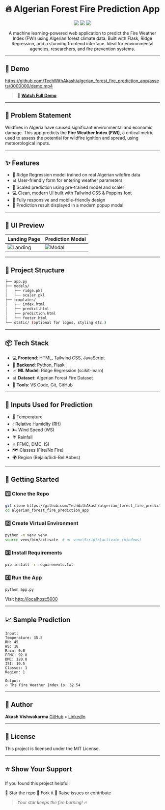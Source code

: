 
<h1 align="center">
  🔥 Algerian Forest Fire Prediction App
</h1>

<p align="center">
  <img src="https://img.shields.io/github/license/TechWithAkash/algerian_forest_fire_prediction_app?style=for-the-badge"/>
  <img src="https://img.shields.io/github/stars/TechWithAkash/algerian_forest_fire_prediction_app?style=for-the-badge"/>
  <img src="https://img.shields.io/github/forks/TechWithAkash/algerian_forest_fire_prediction_app?style=for-the-badge"/>
</p>

<p align="center">
  A machine learning-powered web application to predict the Fire Weather Index (FWI) using Algerian forest climate data. Built with Flask, Ridge Regression, and a stunning frontend interface. Ideal for environmental agencies, researchers, and fire prevention systems.
</p>

---

## 🚀 Demo

https://github.com/TechWithAkash/algerian_forest_fire_prediction_app/assets/0000000/demo.mp4 <!-- Replace with actual demo path or YouTube URL -->

> 🎥 **[Watch Full Demo](https://github.com/TechWithAkash/algerian_forest_fire_prediction_app/assets/0000000/demo.mp4)**

---

## 🧠 Problem Statement

Wildfires in Algeria have caused significant environmental and economic damage. This app predicts the **Fire Weather Index (FWI)**, a critical metric used to assess the potential for wildfire ignition and spread, using meteorological inputs.

---

## ✨ Features

- 🔬 Ridge Regression model trained on real Algerian wildfire data
- 📊 User-friendly form for entering weather parameters
- 🧠 Scaled prediction using pre-trained model and scaler
- 💻 Clean, modern UI built with Tailwind CSS & Poppins font
- 📱 Fully responsive and mobile-friendly design
- 💬 Prediction result displayed in a modern popup modal

---

## 📸 UI Preview

| Landing Page | Prediction Modal |
|--------------|------------------|
| ![Landing](https://github.com/TechWithAkash/algerian_forest_fire_prediction_app/assets/0000000/landing.png) | ![Modal](https://github.com/TechWithAkash/algerian_forest_fire_prediction_app/assets/0000000/modal.png) |

---

## 📂 Project Structure

```bash
├── app.py
├── models/
│   ├── ridge.pkl
│   └── scaler.pkl
├── templates/
│   ├── index.html
│   ├── predict.html
│   ├── prediction.html
│   └── footer.html
└── static/ (optional for logos, styling etc.)
````

---

## 📦 Tech Stack

* 💻 **Frontend**: HTML, Tailwind CSS, JavaScript
* 🧠 **Backend**: Python, Flask
* 📈 **ML Model**: Ridge Regression (scikit-learn)
* 📊 **Dataset**: Algerian Forest Fire Dataset
* 🧪 **Tools**: VS Code, Git, GitHub

---

## 🧪 Inputs Used for Prediction

* 🌡️ Temperature
* 💧 Relative Humidity (RH)
* 🌬️ Wind Speed (WS)
* ☔ Rainfall
* 🔥 FFMC, DMC, ISI
* 🗺️ Classes (Fire/No Fire)
* 🌍 Region (Bejaia/Sidi-Bel Abbes)

---

## 🚀 Getting Started

### 1️⃣ Clone the Repo

```bash
git clone https://github.com/TechWithAkash/algerian_forest_fire_prediction_app.git
cd algerian_forest_fire_prediction_app
```

### 2️⃣ Create Virtual Environment

```bash
python -m venv venv
source venv/bin/activate  # or venv\Scripts\activate (Windows)
```

### 3️⃣ Install Requirements

```bash
pip install -r requirements.txt
```

### 4️⃣ Run the App

```bash
python app.py
```

Visit [http://localhost:5000](http://localhost:5000)

---

## 📈 Sample Prediction

```plaintext
Input:
Temperature: 35.5
RH: 45
WS: 18
Rain: 0.0
FFMC: 92.0
DMC: 120.0
ISI: 10.5
Classes: 1
Region: 1

Output:
🔥 The Fire Weather Index is: 32.54
```

---

## 🙌 Author

**Akash Vishwakarma**
[GitHub](https://github.com/TechWithAkash) • [LinkedIn](https://www.linkedin.com/in/akash-vishwakarma-creator/)

---

## 📃 License

This project is licensed under the MIT License.

---

## ⭐ Show Your Support

If you found this project helpful:

🌟 Star the repo
🍴 Fork it
🐛 Raise issues or contribute

> *Your star keeps the fire burning! 🔥*

```

